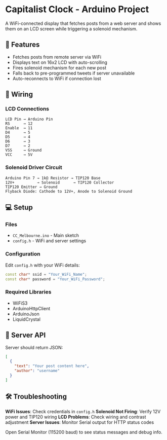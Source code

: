 # Capitalist Clock - Arduino Project

A WiFi-connected display that fetches posts from a web server and shows them on an LCD screen while triggering a solenoid mechanism.

## 🚀 Features

- Fetches posts from remote server via WiFi
- Displays text on 16x2 LCD with auto-scrolling
- Fires solenoid mechanism for each new post
- Falls back to pre-programmed tweets if server unavailable
- Auto-reconnects to WiFi if connection lost

## 🔌 Wiring

### LCD Connections
```
LCD Pin → Arduino Pin
RS      → 12
Enable  → 11
D4      → 5
D5      → 4
D6      → 3
D7      → 2
VSS     → Ground
VCC     → 5V
```

### Solenoid Driver Circuit
```
Arduino Pin 7 → 1kΩ Resistor → TIP120 Base
12V+          → Solenoid      → TIP120 Collector
TIP120 Emitter → Ground
Flyback Diode: Cathode to 12V+, Anode to Solenoid Ground
```

## 💻 Setup

### Files
- `CC_Melbourne.ino` - Main sketch
- `config.h` - WiFi and server settings

### Configuration
Edit `config.h` with your WiFi details:
```cpp
const char* ssid = "Your_WiFi_Name";
const char* password = "Your_WiFi_Password";
```

### Required Libraries
- WiFiS3
- ArduinoHttpClient
- ArduinoJson
- LiquidCrystal

## 📡 Server API

Server should return JSON:
```json
[
  {
    "text": "Your post content here",
    "author": "username"
  }
]
```

## 🛠️ Troubleshooting

**WiFi Issues**: Check credentials in `config.h`
**Solenoid Not Firing**: Verify 12V power and TIP120 wiring
**LCD Problems**: Check wiring and contrast adjustment
**Server Issues**: Monitor Serial output for HTTP status codes

Open Serial Monitor (115200 baud) to see status messages and debug info.
